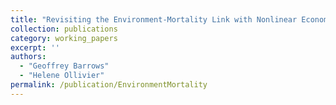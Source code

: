 ```yaml
---
title: "Revisiting the Environment-Mortality Link with Nonlinear Econometric Models"
collection: publications
category: working_papers
excerpt: ''
authors:
  - "Geoffrey Barrows"
  - "Helene Ollivier"
permalink: /publication/EnvironmentMortality
---
```

